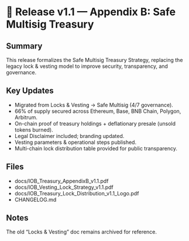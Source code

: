 # 🚀 Release v1.1 — Appendix B: Safe Multisig Treasury

## Summary
This release formalizes the Safe Multisig Treasury Strategy, replacing the legacy lock & vesting model to improve security, transparency, and governance.

## Key Updates
- Migrated from Locks & Vesting → Safe Multisig (4/7 governance).
- 66% of supply secured across Ethereum, Base, BNB Chain, Polygon, Arbitrum.
- On-chain proof of treasury holdings + deflationary presale (unsold tokens burned).
- Legal Disclaimer included; branding updated.
- Vesting parameters & operational steps published.
- Multi-chain lock distribution table provided for public transparency.

## Files
- docs/IOB_Treasury_AppendixB_v1.1.pdf
- docs/IOB_Vesting_Lock_Strategy_v1.1.pdf
- docs/IOB_Treasury_Lock_Distribution_v1.1_Logo.pdf
- CHANGELOG.md

## Notes
The old “Locks & Vesting” doc remains archived for reference.
